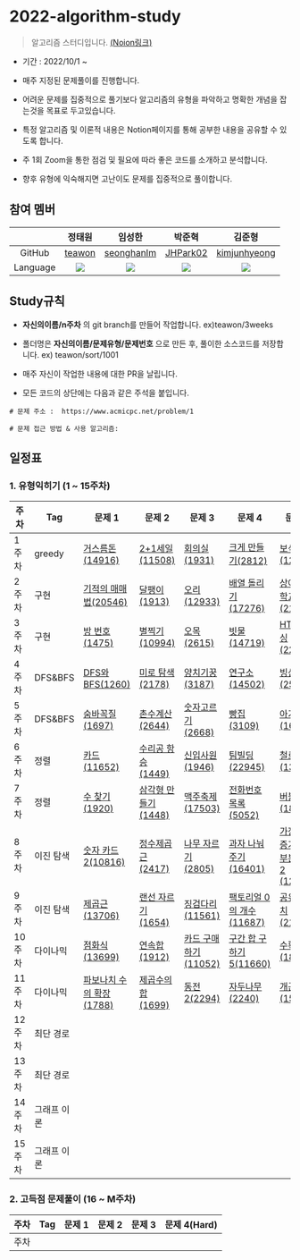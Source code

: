 # 2022-algorithm-study

> 알고리즘 스터디입니다.
> [(Noion링크)](https://www.notion.so/df9381e89a7f4dcab99c15a496a1d8e7)


- 기간 : 2022/10/1 ~

- 매주 지정된 문제풀이를 진행합니다.
- 어려운 문제를 집중적으로 풀기보다 알고리즘의 유형을 파악하고 명확한 개념을 잡는것을 목표로 두고있습니다.
- 특정 알고리즘 및 이론적 내용은 Notion페이지를 통해 공부한 내용을 공유할 수 있도록 합니다.
- 주 1회 Zoom을 통한 점검 및 필요에 따라 좋은 코드를 소개하고 분석합니다.
- 향후 유형에 익숙해지면 고난이도 문제를 집중적으로 풀이합니다.


## 참여 멤버
|  | 정태원 | 임성한 | 박준혁 | 김준형 |
| :---: | :---: | :---: | :---: | :---: |
| GitHub |  [teawon](https://github.com/teawon)  | [seonghanIm](https://github.com/seonghanIm) |[JHPark02](https://github.com/JHPark02) | [kimjunhyeong](https://github.com/junhyeongkim2)
| Language | <img src="https://img.shields.io/badge/Java-007396?style=for-the-badge&logo=java&logoColor=white"> | <img src="https://img.shields.io/badge/Java-007396?style=for-the-badge&logo=java&logoColor=white"> | <img src="https://img.shields.io/badge/Java-007396?style=for-the-badge&logo=java&logoColor=white"> | <img src="https://img.shields.io/badge/C++-00599C?style=for-the-badge&logo=C%2B%2B&logoColor=white">


## Study규칙
- **자신의이름/n주차** 의 git branch를 만들어 작업합니다. ex)teawon/3weeks

- 폴더명은 **자신의이름/문제유형/문제번호** 으로 만든 후, 풀이한 소스코드를 저장합니다. ex) teawon/sort/1001

- 매주 자신이 작업한 내용에 대한 PR을 날립니다. 

- 모든 코드의 상단에는 다음과 같은 주석을 붙입니다.
```
# 문제 주소 :  https://www.acmicpc.net/problem/1

# 문제 접근 방법 & 사용 알고리즘: 
```



## 일정표
### 1. 유형익히기 (1 ~ 15주차)
| **주차** | **Tag**          | **문제 1**           | **문제 2**       |  **문제 3**       | **문제 4**  | **문제 5** | 
| -------- | --------------- | ------------------  | --------------  | --------------- | ----------   | ------------|
| 1주차    | greedy           |     <a href="https://www.acmicpc.net/problem/14916" target="_blank">거스름돈(14916)</a>            |    <a href="https://www.acmicpc.net/problem/11508" target="_black">2+1세일(11508)</a>            | <a href="https://www.acmicpc.net/problem/1931" target="_black">회의실(1931)</a> |  <a href="https://www.acmicpc.net/problem/2812" target="_black">크게 만들기(2812)</a> |      <a href="https://www.acmicpc.net/problem/1202" target="_black">보석 도둑(1202)</a>  
| 2주차    | 구현       |     <a href="https://www.acmicpc.net/problem/20546" target="_blank">기적의 매매법(20546)</a>                  |    <a href="https://www.acmicpc.net/problem/1913" target="_blank">달팽이(1913)</a>  |        <a href="https://www.acmicpc.net/problem/12933" target="_blank">오리(12933)</a>  |  <a href="https://www.acmicpc.net/problem/17276" target="_blank">배열 돌리기(17276)</a>  |  <a href="https://www.acmicpc.net/problem/21608" target="_blank">상어 초등학교(21608)</a>                                       
| 3주차    | 구현            |      <a href="https://www.acmicpc.net/problem/1475" target="_blank">방 번호(1475)</a>                  |    <a href="https://www.acmicpc.net/problem/10994" target="_blank">별찍기(10994)</a>  |        <a href="https://www.acmicpc.net/problem/2615" target="_blank">오목(2615)</a>  |  <a href="https://www.acmicpc.net/problem/14719" target="_blank">빗물(14719)</a>  |  <a href="https://www.acmicpc.net/problem/22859" target="_blank">HTML파싱(22859)</a>                                                                              
| 4주차    | DFS&BFS              |     <a href="https://www.acmicpc.net/problem/1260" target="_blank">DFS와 BFS(1260)</a>  |   <a href="https://www.acmicpc.net/problem/2178" target="_blank">미로 탐색(2178)</a> |    <a href="https://www.acmicpc.net/problem/3187" target="_blank">양치기꿍(3187)</a> | <a href="https://www.acmicpc.net/problem/14502" target="_blank">연구소(14502)</a> | <a href="https://www.acmicpc.net/problem/2573" target="_blank">빙산(2573)</a>         
| 5주차    | DFS&BFS               | <a href="https://www.acmicpc.net/problem/1697" target="_blank"> 숨바꼭질(1697)</a>    | <a href="https://www.acmicpc.net/problem/2644" target="_blank">촌수계산(2644)</a>   |      <a href="https://www.acmicpc.net/problem/2668" target="_blank">숫자고르기(2668)</a> |  <a href="https://www.acmicpc.net/problem/3109" target="_blank">빵집(3109)</a> | <a href="https://www.acmicpc.net/problem/16236" target="_blank">아기상어(16236)</a>  
| 6주차    | 정렬              |  <a href="https://www.acmicpc.net/problem/11652" target="_blank">카드(11652)</a>      |   <a href="https://www.acmicpc.net/problem/1449" target="_blank">수리공 항승(1449)</a>   |        <a href="https://www.acmicpc.net/problem/1946" target="_blank">신입사원(1946)</a>   | <a href="https://www.acmicpc.net/problem/22945" target="_blank">팀빌딩(22945)</a>   | <a href="https://www.acmicpc.net/problem/13334" target="_blank">철로(13334)</a>  
| 7주차    | 정렬              |  <a href="https://www.acmicpc.net/problem/1920" target="_blank">수 찾기(1920)</a>      |   <a href="https://www.acmicpc.net/problem/1448" target="_blank">삼각형 만들기(1448)</a>   |        <a href="https://www.acmicpc.net/problem/17503" target="_blank">맥주축제(17503)</a>   | <a href="https://www.acmicpc.net/problem/5052" target="_blank">전화번호 목록(5052)</a>   | <a href="https://www.acmicpc.net/problem/1838" target="_blank">버블정렬(1838)</a>     
| 8주차    | 이진 탐색               |   <a href="https://www.acmicpc.net/problem/10816" target="_blank">숫자 카드2(10816)</a> | <a href="https://www.acmicpc.net/problem/2417" target="_blank">정수제곱근(2417)</a>    |   <a href="https://www.acmicpc.net/problem/2805" target="_blank">나무 자르기(2805)</a> | <a href="https://www.acmicpc.net/problem/16401" target="_blank">과자 나눠주기(16401)</a>  | <a href="https://www.acmicpc.net/problem/12015" target="_blank">가장 긴 증가하는 부분 수열2 (12015)</a>
| 9주차    | 이진 탐색               |    <a href="https://www.acmicpc.net/problem/13706" target="_blank">제곱근(13706)</a>  |    <a href="https://www.acmicpc.net/problem/1654" target="_blank">랜선 자르기(1654)</a> |          <a href="https://www.acmicpc.net/problem/11561" target="_blank">징검다리(11561)</a> |  <a href="https://www.acmicpc.net/problem/11687" target="_blank">팩토리얼 0의 개수(11687)</a> |  <a href="https://www.acmicpc.net/problem/2110" target="_blank">공유기 설치(2110)</a>
| 10주차    | 다이나믹               |  <a href="https://www.acmicpc.net/problem/13699" target="_blank">점화식(13699)</a>   |   <a href="https://www.acmicpc.net/problem/1912" target="_blank">연속합(1912)</a> |         <a href="https://www.acmicpc.net/problem/11052" target="_blank">카드 구매하기(11052)</a> | <a href="https://www.acmicpc.net/problem/11660" target="_blank">구간 합 구하기 5(11660)</a> | <a href="https://www.acmicpc.net/problem/1823" target="_blank">수확(1823)</a>
| 11주차    | 다이나믹               |   <a href="https://www.acmicpc.net/problem/1788" target="_blank">파보나치 수의 확장(1788)</a>  | <a href="https://www.acmicpc.net/problem/1699" target="_blank">제곱수의 합(1699)</a>   |         <a href="https://www.acmicpc.net/problem/2294" target="_blank">동전2(2294)</a> | <a href="https://www.acmicpc.net/problem/2240" target="_blank">자두나무(2240)</a> | <a href="https://www.acmicpc.net/problem/1563" target="_blank">개근상(1563)</a>
| 12주차    | 최단 경로               |     |    |         
| 13주차    | 최단 경로               |     |    |    
| 14주차    | 그래프 이론               |     |    |  
| 15주차    | 그래프 이론              |     |    |  


 ### 2. 고득점 문제풀이 (16 ~ M주차) 
| **주차** | **Tag**          | **문제 1**                          | **문제 2**                   |  **문제 3**      | **문제 4(Hard)**  
| -------- | ----------------- | ------------------- | --------------------- | --------------- | ---------- | 
| 주차    |          |  | |                   

